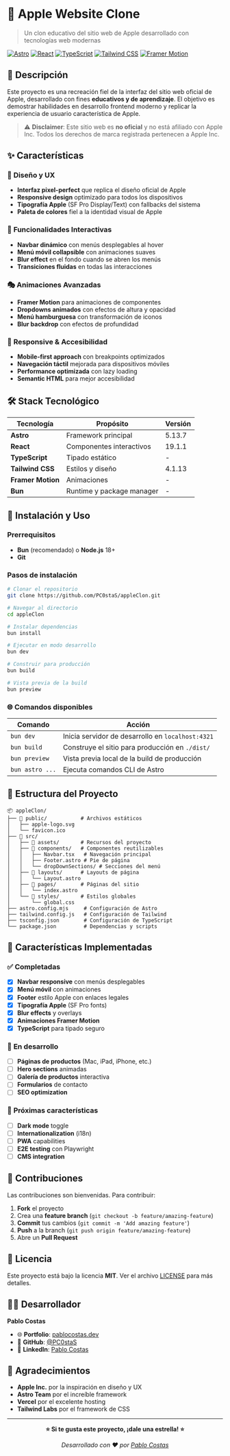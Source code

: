 # 🍎 Apple Website Clone

> Un clon educativo del sitio web de Apple desarrollado con tecnologías web modernas

[![Astro](https://img.shields.io/badge/Astro-FF5D01?style=for-the-badge&logo=astro&logoColor=white)](https://astro.build/)
[![React](https://img.shields.io/badge/React-20232A?style=for-the-badge&logo=react&logoColor=61DAFB)](https://reactjs.org/)
[![TypeScript](https://img.shields.io/badge/TypeScript-007ACC?style=for-the-badge&logo=typescript&logoColor=white)](https://www.typescriptlang.org/)
[![Tailwind CSS](https://img.shields.io/badge/Tailwind_CSS-38B2AC?style=for-the-badge&logo=tailwind-css&logoColor=white)](https://tailwindcss.com/)
[![Framer Motion](https://img.shields.io/badge/Framer_Motion-0055FF?style=for-the-badge&logo=framer&logoColor=white)](https://www.framer.com/motion/)

## 📖 Descripción

Este proyecto es una recreación fiel de la interfaz del sitio web oficial de Apple, desarrollado con fines **educativos y de aprendizaje**. El objetivo es demostrar habilidades en desarrollo frontend moderno y replicar la experiencia de usuario característica de Apple.

> ⚠️ **Disclaimer**: Este sitio web es **no oficial** y no está afiliado con Apple Inc. Todos los derechos de marca registrada pertenecen a Apple Inc.

## ✨ Características

### 🎨 **Diseño y UX**

- **Interfaz pixel-perfect** que replica el diseño oficial de Apple
- **Responsive design** optimizado para todos los dispositivos
- **Tipografía Apple** (SF Pro Display/Text) con fallbacks del sistema
- **Paleta de colores** fiel a la identidad visual de Apple

### 🚀 **Funcionalidades Interactivas**

- **Navbar dinámico** con menús desplegables al hover
- **Menú móvil collapsible** con animaciones suaves
- **Blur effect** en el fondo cuando se abren los menús
- **Transiciones fluidas** en todas las interacciones

### 🎭 **Animaciones Avanzadas**

- **Framer Motion** para animaciones de componentes
- **Dropdowns animados** con efectos de altura y opacidad
- **Menú hamburguesa** con transformación de iconos
- **Blur backdrop** con efectos de profundidad

### 📱 **Responsive & Accesibilidad**

- **Mobile-first approach** con breakpoints optimizados
- **Navegación táctil** mejorada para dispositivos móviles
- **Performance optimizada** con lazy loading
- **Semantic HTML** para mejor accesibilidad

## 🛠️ Stack Tecnológico

| Tecnología        | Propósito                 | Versión |
| ----------------- | ------------------------- | ------- |
| **Astro**         | Framework principal       | 5.13.7  |
| **React**         | Componentes interactivos  | 19.1.1  |
| **TypeScript**    | Tipado estático           | -       |
| **Tailwind CSS**  | Estilos y diseño          | 4.1.13  |
| **Framer Motion** | Animaciones               | -       |
| **Bun**           | Runtime y package manager | -       |

## 🚀 Instalación y Uso

### Prerrequisitos

- **Bun** (recomendado) o **Node.js** 18+
- **Git**

### Pasos de instalación

```bash
# Clonar el repositorio
git clone https://github.com/PC0staS/appleClon.git

# Navegar al directorio
cd appleClon

# Instalar dependencias
bun install

# Ejecutar en modo desarrollo
bun dev

# Construir para producción
bun build

# Vista previa de la build
bun preview
```

### 🌐 Comandos disponibles

| Comando         | Acción                                            |
| --------------- | ------------------------------------------------- |
| `bun dev`       | Inicia servidor de desarrollo en `localhost:4321` |
| `bun build`     | Construye el sitio para producción en `./dist/`   |
| `bun preview`   | Vista previa local de la build de producción      |
| `bun astro ...` | Ejecuta comandos CLI de Astro                     |

## 📁 Estructura del Proyecto

```
📦 appleClon/
├── 📂 public/           # Archivos estáticos
│   ├── apple-logo.svg
│   └── favicon.ico
├── 📂 src/
│   ├── 📂 assets/       # Recursos del proyecto
│   ├── 📂 components/   # Componentes reutilizables
│   │   ├── Navbar.tsx   # Navegación principal
│   │   ├── Footer.astro # Pie de página
│   │   └── dropDownSections/ # Secciones del menú
│   ├── 📂 layouts/      # Layouts de página
│   │   └── Layout.astro
│   ├── 📂 pages/        # Páginas del sitio
│   │   └── index.astro
│   └── 📂 styles/       # Estilos globales
│       └── global.css
├── astro.config.mjs     # Configuración de Astro
├── tailwind.config.js   # Configuración de Tailwind
├── tsconfig.json        # Configuración de TypeScript
└── package.json         # Dependencias y scripts
```

## 🎯 Características Implementadas

### ✅ **Completadas**

- [x] **Navbar responsive** con menús desplegables
- [x] **Menú móvil** con animaciones
- [x] **Footer** estilo Apple con enlaces legales
- [x] **Tipografía Apple** (SF Pro fonts)
- [x] **Blur effects** y overlays
- [x] **Animaciones Framer Motion**
- [x] **TypeScript** para tipado seguro

### 🚧 **En desarrollo**

- [ ] **Páginas de productos** (Mac, iPad, iPhone, etc.)
- [ ] **Hero sections** animadas
- [ ] **Galería de productos** interactiva
- [ ] **Formularios** de contacto
- [ ] **SEO optimization**

### 🔮 **Próximas características**

- [ ] **Dark mode** toggle
- [ ] **Internationalization** (i18n)
- [ ] **PWA** capabilities
- [ ] **E2E testing** con Playwright
- [ ] **CMS integration**

## 🤝 Contribuciones

Las contribuciones son bienvenidas. Para contribuir:

1. **Fork** el proyecto
2. Crea una **feature branch** (`git checkout -b feature/amazing-feature`)
3. **Commit** tus cambios (`git commit -m 'Add amazing feature'`)
4. **Push** a la branch (`git push origin feature/amazing-feature`)
5. Abre un **Pull Request**

## 📄 Licencia

Este proyecto está bajo la licencia **MIT**. Ver el archivo [LICENSE](LICENSE) para más detalles.

## 👨‍💻 Desarrollador

**Pablo Costas**

- 🌐 **Portfolio**: [pablocostas.dev](https://pablocostas.dev)
- 🐙 **GitHub**: [@PC0staS](https://github.com/PC0staS)
- 💼 **LinkedIn**: [Pablo Costas](https://linkedin.com/in/pablocostas)

## 🙏 Agradecimientos

- **Apple Inc.** por la inspiración en diseño y UX
- **Astro Team** por el increíble framework
- **Vercel** por el excelente hosting
- **Tailwind Labs** por el framework de CSS

---

<div align="center">

**⭐ Si te gusta este proyecto, ¡dale una estrella! ⭐**

_Desarrollado con ❤️ por [Pablo Costas](https://pablocostas.dev)_

</div>

